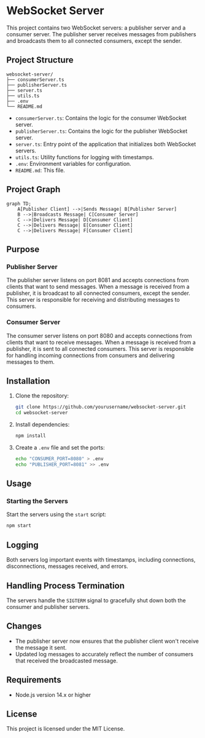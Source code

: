 # WebSocket Server

This project contains two WebSocket servers: a publisher server and a consumer server. The publisher server receives messages from publishers and broadcasts them to all connected consumers, except the sender.

## Project Structure

```
websocket-server/
├── consumerServer.ts
├── publisherServer.ts
├── server.ts
├── utils.ts
├── .env
└── README.md
```

- `consumerServer.ts`: Contains the logic for the consumer WebSocket server.
- `publisherServer.ts`: Contains the logic for the publisher WebSocket server.
- `server.ts`: Entry point of the application that initializes both WebSocket servers.
- `utils.ts`: Utility functions for logging with timestamps.
- `.env`: Environment variables for configuration.
- `README.md`: This file.

## Project Graph

```mermaid
graph TD;
    A[Publisher Client] -->|Sends Message| B[Publisher Server]
    B -->|Broadcasts Message| C[Consumer Server]
    C -->|Delivers Message| D[Consumer Client]
    C -->|Delivers Message| E[Consumer Client]
    C -->|Delivers Message| F[Consumer Client]
```

## Purpose

### Publisher Server

The publisher server listens on port 8081 and accepts connections from clients that want to send messages. When a message is received from a publisher, it is broadcast to all connected consumers, except the sender. This server is responsible for receiving and distributing messages to consumers.

### Consumer Server

The consumer server listens on port 8080 and accepts connections from clients that want to receive messages. When a message is received from a publisher, it is sent to all connected consumers. This server is responsible for handling incoming connections from consumers and delivering messages to them.

## Installation

1. Clone the repository:
   ```sh
   git clone https://github.com/yourusername/websocket-server.git
   cd websocket-server
   ```

2. Install dependencies:
   ```sh
   npm install
   ```

3. Create a `.env` file and set the ports:
   ```sh
   echo "CONSUMER_PORT=8080" > .env
   echo "PUBLISHER_PORT=8081" >> .env
   ```

## Usage

### Starting the Servers

Start the servers using the `start` script:
```sh
npm start
```

## Logging

Both servers log important events with timestamps, including connections, disconnections, messages received, and errors.

## Handling Process Termination

The servers handle the `SIGTERM` signal to gracefully shut down both the consumer and publisher servers.

## Changes

- The publisher server now ensures that the publisher client won't receive the message it sent.
- Updated log messages to accurately reflect the number of consumers that received the broadcasted message.

## Requirements

- Node.js version 14.x or higher

## License

This project is licensed under the MIT License.
